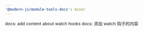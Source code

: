 ```yaml
---
'@modern-js/module-tools-docs': minor
---
```


docs: add content about watch hooks
docs: 添加 watch 钩子的内容
